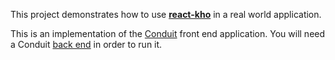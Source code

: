This project demonstrates how to use [**react-kho**](https://github.com/phongnn/react-kho) in a real world application.

This is an implementation of the [Conduit](https://realworld.io) front end application. You will need a Conduit [back end](https://github.com/gothinkster/realworld#backends) in order to run it.

